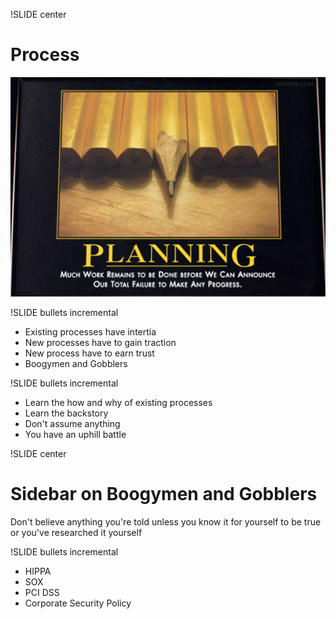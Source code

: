 !SLIDE center
# Process #
![despair.com](planning03.jpg)

!SLIDE bullets incremental
* Existing processes have intertia
* New processes have to gain traction
* New process have to earn trust
* Boogymen and Gobblers

!SLIDE bullets incremental
* Learn the how and why of existing processes
* Learn the backstory
* Don't assume anything
* You have an uphill battle

!SLIDE center
# Sidebar on Boogymen and Gobblers #
Don't believe anything you're told unless you know it for yourself to be true or you've researched it yourself

!SLIDE bullets incremental
* HIPPA
* SOX
* PCI DSS
* Corporate Security Policy
